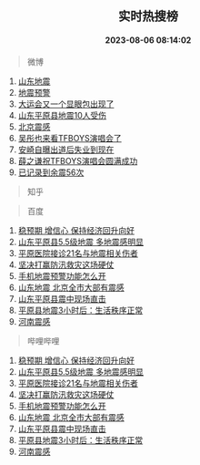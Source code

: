 <div align="center"><h2>实时热搜榜</h2><h4>2023-08-06 08:14:02</h4></div>

> 微博  

1. [山东地震](https://s.weibo.com/weibo?q=%E5%B1%B1%E4%B8%9C%E5%9C%B0%E9%9C%87&t=31&band_rank=1&Refer=top)<br />
2. [地震预警](https://s.weibo.com/weibo?q=%E5%9C%B0%E9%9C%87%E9%A2%84%E8%AD%A6&t=31&band_rank=2&Refer=top)<br />
3. [大运会又一个显眼包出现了](https://s.weibo.com/weibo?q=%23%E5%A4%A7%E8%BF%90%E4%BC%9A%E5%8F%88%E4%B8%80%E4%B8%AA%E6%98%BE%E7%9C%BC%E5%8C%85%E5%87%BA%E7%8E%B0%E4%BA%86%23&t=31&band_rank=3&Refer=top)<br />
4. [山东平原县地震10人受伤](https://s.weibo.com/weibo?q=%23%E5%B1%B1%E4%B8%9C%E5%B9%B3%E5%8E%9F%E5%8E%BF%E5%9C%B0%E9%9C%8710%E4%BA%BA%E5%8F%97%E4%BC%A4%23&t=31&band_rank=4&Refer=top)<br />
5. [北京震感](https://s.weibo.com/weibo?q=%E5%8C%97%E4%BA%AC%E9%9C%87%E6%84%9F&t=31&band_rank=5&Refer=top)<br />
6. [吴彤也来看TFBOYS演唱会了](https://s.weibo.com/weibo?q=%23%E5%90%B4%E5%BD%A4%E4%B9%9F%E6%9D%A5%E7%9C%8BTFBOYS%E6%BC%94%E5%94%B1%E4%BC%9A%E4%BA%86%23&t=31&band_rank=6&Refer=top)<br />
7. [安崎自曝出道后失业到现在](https://s.weibo.com/weibo?q=%23%E5%AE%89%E5%B4%8E%E8%87%AA%E6%9B%9D%E5%87%BA%E9%81%93%E5%90%8E%E5%A4%B1%E4%B8%9A%E5%88%B0%E7%8E%B0%E5%9C%A8%23&t=31&band_rank=7&Refer=top)<br />
8. [薛之谦祝TFBOYS演唱会圆满成功](https://s.weibo.com/weibo?q=%23%E8%96%9B%E4%B9%8B%E8%B0%A6%E7%A5%9DTFBOYS%E6%BC%94%E5%94%B1%E4%BC%9A%E5%9C%86%E6%BB%A1%E6%88%90%E5%8A%9F%23&t=31&band_rank=8&Refer=top)<br />
9. [已记录到余震56次](https://s.weibo.com/weibo?q=%23%E5%B7%B2%E8%AE%B0%E5%BD%95%E5%88%B0%E4%BD%99%E9%9C%8756%E6%AC%A1%23&t=31&band_rank=9&Refer=top)<br />

> 知乎  


> 百度  

1. [稳预期 增信心 保持经济回升向好](https://www.baidu.com/s?wd=%E7%A8%B3%E9%A2%84%E6%9C%9F+%E5%A2%9E%E4%BF%A1%E5%BF%83+%E4%BF%9D%E6%8C%81%E7%BB%8F%E6%B5%8E%E5%9B%9E%E5%8D%87%E5%90%91%E5%A5%BD&sa=fyb_news&rsv_dl=fyb_news)<br />
2. [山东平原县5.5级地震 多地震感明显](https://www.baidu.com/s?wd=%E5%B1%B1%E4%B8%9C%E5%B9%B3%E5%8E%9F%E5%8E%BF5.5%E7%BA%A7%E5%9C%B0%E9%9C%87+%E5%A4%9A%E5%9C%B0%E9%9C%87%E6%84%9F%E6%98%8E%E6%98%BE&sa=fyb_news&rsv_dl=fyb_news)<br />
3. [平原医院接诊21名与地震相关伤者](https://www.baidu.com/s?wd=%E5%B9%B3%E5%8E%9F%E5%8C%BB%E9%99%A2%E6%8E%A5%E8%AF%8A21%E5%90%8D%E4%B8%8E%E5%9C%B0%E9%9C%87%E7%9B%B8%E5%85%B3%E4%BC%A4%E8%80%85&sa=fyb_news&rsv_dl=fyb_news)<br />
4. [坚决打赢防汛救灾这场硬仗](https://www.baidu.com/s?wd=%E5%9D%9A%E5%86%B3%E6%89%93%E8%B5%A2%E9%98%B2%E6%B1%9B%E6%95%91%E7%81%BE%E8%BF%99%E5%9C%BA%E7%A1%AC%E4%BB%97&sa=fyb_news&rsv_dl=fyb_news)<br />
5. [手机地震预警功能怎么开](https://www.baidu.com/s?wd=%E6%89%8B%E6%9C%BA%E5%9C%B0%E9%9C%87%E9%A2%84%E8%AD%A6%E5%8A%9F%E8%83%BD%E6%80%8E%E4%B9%88%E5%BC%80&sa=fyb_news&rsv_dl=fyb_news)<br />
6. [山东地震 北京全市大部有震感](https://www.baidu.com/s?wd=%E5%B1%B1%E4%B8%9C%E5%9C%B0%E9%9C%87+%E5%8C%97%E4%BA%AC%E5%85%A8%E5%B8%82%E5%A4%A7%E9%83%A8%E6%9C%89%E9%9C%87%E6%84%9F&sa=fyb_news&rsv_dl=fyb_news)<br />
7. [山东平原县震中现场直击](https://www.baidu.com/s?wd=%E5%B1%B1%E4%B8%9C%E5%B9%B3%E5%8E%9F%E5%8E%BF%E9%9C%87%E4%B8%AD%E7%8E%B0%E5%9C%BA%E7%9B%B4%E5%87%BB&sa=fyb_news&rsv_dl=fyb_news)<br />
8. [平原县地震3小时后：生活秩序正常](https://www.baidu.com/s?wd=%E5%B9%B3%E5%8E%9F%E5%8E%BF%E5%9C%B0%E9%9C%873%E5%B0%8F%E6%97%B6%E5%90%8E%EF%BC%9A%E7%94%9F%E6%B4%BB%E7%A7%A9%E5%BA%8F%E6%AD%A3%E5%B8%B8&sa=fyb_news&rsv_dl=fyb_news)<br />
9. [河南震感](https://www.baidu.com/s?wd=%E6%B2%B3%E5%8D%97%E9%9C%87%E6%84%9F&sa=fyb_news&rsv_dl=fyb_news)<br />

> 哔哩哔哩  

1. [稳预期 增信心 保持经济回升向好](https://www.baidu.com/s?wd=%E7%A8%B3%E9%A2%84%E6%9C%9F+%E5%A2%9E%E4%BF%A1%E5%BF%83+%E4%BF%9D%E6%8C%81%E7%BB%8F%E6%B5%8E%E5%9B%9E%E5%8D%87%E5%90%91%E5%A5%BD&sa=fyb_news&rsv_dl=fyb_news)<br />
2. [山东平原县5.5级地震 多地震感明显](https://www.baidu.com/s?wd=%E5%B1%B1%E4%B8%9C%E5%B9%B3%E5%8E%9F%E5%8E%BF5.5%E7%BA%A7%E5%9C%B0%E9%9C%87+%E5%A4%9A%E5%9C%B0%E9%9C%87%E6%84%9F%E6%98%8E%E6%98%BE&sa=fyb_news&rsv_dl=fyb_news)<br />
3. [平原医院接诊21名与地震相关伤者](https://www.baidu.com/s?wd=%E5%B9%B3%E5%8E%9F%E5%8C%BB%E9%99%A2%E6%8E%A5%E8%AF%8A21%E5%90%8D%E4%B8%8E%E5%9C%B0%E9%9C%87%E7%9B%B8%E5%85%B3%E4%BC%A4%E8%80%85&sa=fyb_news&rsv_dl=fyb_news)<br />
4. [坚决打赢防汛救灾这场硬仗](https://www.baidu.com/s?wd=%E5%9D%9A%E5%86%B3%E6%89%93%E8%B5%A2%E9%98%B2%E6%B1%9B%E6%95%91%E7%81%BE%E8%BF%99%E5%9C%BA%E7%A1%AC%E4%BB%97&sa=fyb_news&rsv_dl=fyb_news)<br />
5. [手机地震预警功能怎么开](https://www.baidu.com/s?wd=%E6%89%8B%E6%9C%BA%E5%9C%B0%E9%9C%87%E9%A2%84%E8%AD%A6%E5%8A%9F%E8%83%BD%E6%80%8E%E4%B9%88%E5%BC%80&sa=fyb_news&rsv_dl=fyb_news)<br />
6. [山东地震 北京全市大部有震感](https://www.baidu.com/s?wd=%E5%B1%B1%E4%B8%9C%E5%9C%B0%E9%9C%87+%E5%8C%97%E4%BA%AC%E5%85%A8%E5%B8%82%E5%A4%A7%E9%83%A8%E6%9C%89%E9%9C%87%E6%84%9F&sa=fyb_news&rsv_dl=fyb_news)<br />
7. [山东平原县震中现场直击](https://www.baidu.com/s?wd=%E5%B1%B1%E4%B8%9C%E5%B9%B3%E5%8E%9F%E5%8E%BF%E9%9C%87%E4%B8%AD%E7%8E%B0%E5%9C%BA%E7%9B%B4%E5%87%BB&sa=fyb_news&rsv_dl=fyb_news)<br />
8. [平原县地震3小时后：生活秩序正常](https://www.baidu.com/s?wd=%E5%B9%B3%E5%8E%9F%E5%8E%BF%E5%9C%B0%E9%9C%873%E5%B0%8F%E6%97%B6%E5%90%8E%EF%BC%9A%E7%94%9F%E6%B4%BB%E7%A7%A9%E5%BA%8F%E6%AD%A3%E5%B8%B8&sa=fyb_news&rsv_dl=fyb_news)<br />
9. [河南震感](https://www.baidu.com/s?wd=%E6%B2%B3%E5%8D%97%E9%9C%87%E6%84%9F&sa=fyb_news&rsv_dl=fyb_news)<br />
